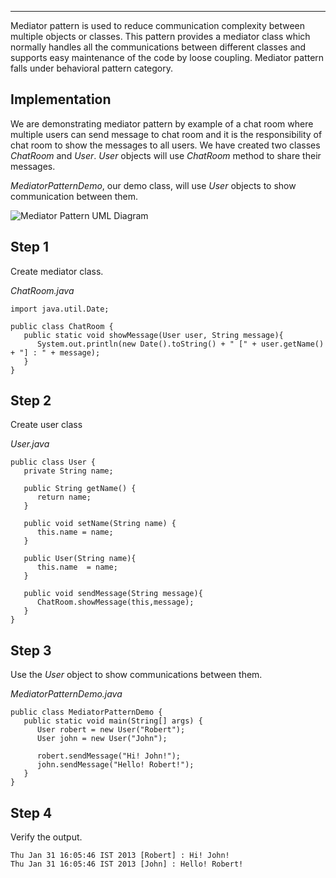 ___

  

Mediator pattern is used to reduce communication complexity between multiple objects or classes. This pattern provides a mediator class which normally handles all the communications between different classes and supports easy maintenance of the code by loose coupling. Mediator pattern falls under behavioral pattern category.

## Implementation

We are demonstrating mediator pattern by example of a chat room where multiple users can send message to chat room and it is the responsibility of chat room to show the messages to all users. We have created two classes _ChatRoom_ and _User_. _User_ objects will use _ChatRoom_ method to share their messages.

_MediatorPatternDemo_, our demo class, will use _User_ objects to show communication between them.

![Mediator Pattern UML Diagram](https://www.tutorialspoint.com/design_pattern/images/mediator_pattern_uml_diagram.jpg)

## Step 1

Create mediator class.

_ChatRoom.java_

```
import java.util.Date;

public class ChatRoom {
   public static void showMessage(User user, String message){
      System.out.println(new Date().toString() + " [" + user.getName() + "] : " + message);
   }
}
```

## Step 2

Create user class

_User.java_

```
public class User {
   private String name;

   public String getName() {
      return name;
   }

   public void setName(String name) {
      this.name = name;
   }

   public User(String name){
      this.name  = name;
   }

   public void sendMessage(String message){
      ChatRoom.showMessage(this,message);
   }
}
```

## Step 3

Use the _User_ object to show communications between them.

_MediatorPatternDemo.java_

```
public class MediatorPatternDemo {
   public static void main(String[] args) {
      User robert = new User("Robert");
      User john = new User("John");

      robert.sendMessage("Hi! John!");
      john.sendMessage("Hello! Robert!");
   }
}
```

## Step 4

Verify the output.

```
Thu Jan 31 16:05:46 IST 2013 [Robert] : Hi! John!
Thu Jan 31 16:05:46 IST 2013 [John] : Hello! Robert!

```